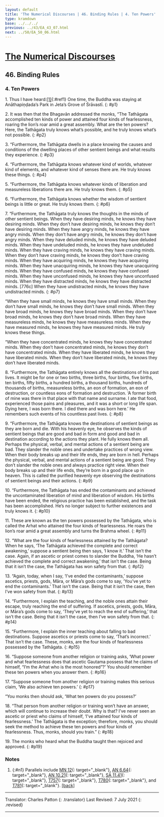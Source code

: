 ```yaml
---
layout: default
title: 'The Numerical Discourses | 46. Binding Rules | 4. Ten Powers'
type: kramdown
base: ../../../
previous: ../43/EA_43_07.html
next: ../50/EA_50_06.html
---
```


# [The Numerical Discourses](../index.html)
## 46. Binding Rules
### 4. Ten Powers

1\. Thus I have heard:[\[1\]](#n1){:#ref1} One time, the Buddha was staying at Anāthapiṇḍada’s Park in Jeta’s Grove of Śrāvastī.
{: #p1}

2\. It was then that the Bhagavān addressed the monks, “The Tathāgata accomplished ten kinds of power and attained four kinds of fearlessness, roaring the lion’s roar amid a great assembly. What are the ten powers? Here, the Tathāgata truly knows what’s possible, and he truly knows what’s not possible.
{: #p2}

3\. “Furthermore, the Tathāgata dwells in a place knowing the causes and conditions of the dwelling places of other sentient beings and what results they experience.
{: #p3}

4\. “Furthermore, the Tathāgata knows whatever kind of worlds, whatever kind of elements, and whatever kind of senses there are. He truly knows these things.
{: #p4}

5\. “Furthermore, the Tathāgata knows whatever kinds of liberation and measureless liberations there are. He truly knows them.
{: #p5}

6\. “Furthermore, the Tathāgata knows whether the wisdom of sentient beings is little or great. He truly knows them.
{: #p6}

7\. “Furthermore, the Tathāgata truly knows the thoughts in the minds of other sentient beings. When they have desiring minds, he knows they have desiring minds. When they don’t have desiring minds, he knows they don’t have desiring minds. When they have angry minds, he knows they have angry minds. When they don’t have angry minds, he knows they don’t have angry minds. When they have deluded minds, he knows they have deluded minds. When they have undeluded minds, he knows they have undeluded minds. When they have craving minds, he knows they have craving minds. When they don’t have craving minds, he knows they don’t have craving minds. When they have acquiring minds, he knows they have acquiring minds. When they have unacquiring minds, he knows they have unacquiring minds. When they have confused minds, he knows they have confused minds. When they have unconfused minds, he knows they have unconfused minds. When they have distracted minds, he knows they have distracted minds. [776c] When they have undistracted minds, he knows they have undistracted minds.
{: #p7}

“When they have small minds, he knows they have small minds. When they don’t have small minds, he knows they don’t have small minds. When they have broad minds, he knows they have broad minds. When they don’t have broad minds, he knows they don’t have broad minds. When they have measureless minds, he knows they have measureless minds. When they have measured minds, he knows they have measured minds. He truly knows these things.

“When they have concentrated minds, he knows they have concentrated minds. When they don’t have concentrated minds, he knows they don’t have concentrated minds. When they have liberated minds, he knows they have liberated minds. When they don’t have liberated minds, he knows they don’t have liberated minds.


8\. “Furthermore, the Tathāgata entirely knows all the destinations of his past lives. It might be for one or two births, three births, four births, five births, ten births, fifty births, a hundred births, a thousand births, hundreds of thousands of births, measureless births, an eon of formation, an eon of destruction, or countless eons of formation and destruction. ‘A former birth of mine was there in that place with that name and surname. I ate that food, experienced those pains and pleasures, and it was a short or long life span. Dying here, I was born there. I died there and was born here.’ He remembers such events of his countless past lives.
{: #p8}

9\. “Furthermore, the Tathāgata knows the destinations of sentient beings as they are born and die. With his heavenly eye, he observes the kinds of sentient beings that are good and bad in form and good and bad in destination according to the actions they plant. He fully knows them all. Perhaps the physical, verbal, and mental actions of a sentient being are bad. They slander the noble ones and undertake practices of wrong view. When their body breaks up and their life ends, they are born in hell. Perhaps the physical, verbal, and mental actions of a sentient being are good. They don’t slander the noble ones and always practice right view. When their body breaks up and their life ends, they’re born in a good place up in heaven. This is called the purified heavenly eye observing the destinations of sentient beings and their actions.
{: #p9}

10\. “Furthermore, the Tathāgata has ended the contaminants and achieved the uncontaminated liberation of mind and liberation of wisdom. His births have been ended, the religious practice has been established, and the task has been accomplished. He’s no longer subject to further existences and truly knows it.
{: #p10}

11\. These are known as the ten powers possessed by the Tathāgata, who is called the Arhat who attained the four kinds of fearlessness. He roars the lion’s roar amid a great assembly and turns the Brahma wheel.
{: #p11}

12\. “What are the four kinds of fearlessness attained by the Tathāgata? When he says, ‘The Tathāgata achieved the complete and correct awakening,’ suppose a sentient being then says, ‘I know it.’ That isn’t the case. Again, if an ascetic or priest comes to slander the Buddha, ‘He hasn’t achieved the complete and correct awakening,’ that isn’t the case. Being that it isn’t the case, the Tathāgata has won safety from that.
{: #p12}

13\. “Again, today, when I say, ‘I’ve ended the contaminants,’ suppose ascetics, priests, gods, Māra, or Māra’s gods come to say, ‘You’ve yet to end the contaminants.’ That isn’t the case. Being that it isn’t the case, then I’ve won safety from that.
{: #p13}

14\. “Furthermore, I explain the teaching, and the noble ones attain their escape, truly reaching the end of suffering. If ascetics, priests, gods, Māra, or Māra’s gods come to say, ‘They’ve yet to reach the end of suffering,’ that isn’t the case. Being that it isn’t the case, then I’ve won safety from that.
{: #p14}

15\. “Furthermore, I explain the inner teaching about falling to bad destinations. Suppose ascetics or priests come to say, ‘That’s incorrect.’ That isn’t the case. These, monks, are the four kinds of fearlessness possessed by the Tathāgata.
{: #p15}

16\. “Suppose someone from another religion or training asks, ‘What power and what fearlessness does that ascetic Gautama possess that he claims of himself, “I’m the Arhat who is the most honored”?’ You should remember these ten powers when you answer them.
{: #p16}

17\. “Suppose someone from another religion or training makes this serious claim, ‘We also achieve ten powers.’
{: #p17}

“You monks then should ask, ‘What ten powers do you possess?’

18\. “That person from another religion or training won’t have an answer, which will continue to increase their doubt. Why is that? I’ve never seen an ascetic or priest who claims of himself, ‘I’ve attained four kinds of fearlessness.’ The Tathāgata is the exception; therefore, monks, you should seek the method to achieve these ten powers and four kinds of fearlessness. Thus, monks, should you train.”
{: #p18}

19\. The monks who heard what the Buddha taught then rejoiced and approved.
{: #p19}

### Notes
1. {:#n1} Parallels include [MN 12](https://suttacentral.net/mn12){: target="_blank"}, [AN 6.64](https://suttacentral.net/an6.64){: target="_blank"}, [AN 10.21](https://suttacentral.net/an10.21){: target="_blank"}, [SĀ 11.41](../../samyukta/11/SA11_41.html){: target="_blank"}, [T757](../../../09_other_sutras/T757.html){: target="_blank"}, [T780](../../../09_other_sutras/T780.html){: target="_blank"}, and [T781](../../../09_other_sutras/T781.html){: target="_blank"}. [\[back\]](#ref1)

---

Translator: Charles Patton
{: .translator}
Last Revised: 7 July 2021
{: .revised}

---